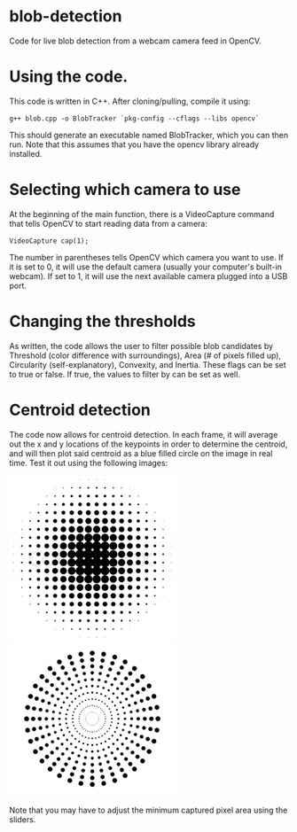 # blob-detection
Code for live blob detection from a webcam camera feed in OpenCV.

# Using the code.
This code is written in C++. After cloning/pulling, compile it using:

```
g++ blob.cpp -o BlobTracker `pkg-config --cflags --libs opencv`

```

This should generate an executable named BlobTracker, which you can then run.
Note that this assumes that you have the opencv library already installed.

# Selecting which camera to use

At the beginning of the main function, there is a VideoCapture command that tells OpenCV to start reading data from a camera:

```
VideoCapture cap(1);

```
The number in parentheses tells OpenCV which camera you want to use. If it is set to 0, it will use the default camera (usually your computer's built-in webcam). If set to 1, it will use the next available camera plugged into a USB port.

# Changing the thresholds

As written, the code allows the user to filter possible blob candidates by Threshold (color difference with surroundings), Area (# of pixels filled up), Circularity (self-explanatory), Convexity, and Inertia. These flags can be set to true or false. If true, the values to filter by can be set as well.

# Centroid detection

The code now allows for centroid detection. In each frame, it will average out the x and y locations of the keypoints in order to determine the centroid, and will then plot said centroid as a blue filled circle on the image in real time. Test it out using the following images:

![Dark Circle](https://github.com/enginerd887/blob-detection/blob/master/Reverse%20Circle.jpg) ![Reverse Circle](https://github.com/enginerd887/blob-detection/blob/master/hvgqv.png)

Note that you may have to adjust the minimum captured pixel area using the sliders.
